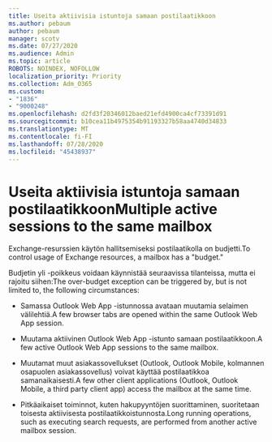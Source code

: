 ```yaml
---
title: Useita aktiivisia istuntoja samaan postilaatikkoon
ms.author: pebaum
author: pebaum
manager: scotv
ms.date: 07/27/2020
ms.audience: Admin
ms.topic: article
ROBOTS: NOINDEX, NOFOLLOW
localization_priority: Priority
ms.collection: Adm_O365
ms.custom:
- "1836"
- "9000248"
ms.openlocfilehash: d2fd3f20346012baed21efd4900ca4cf73391d91
ms.sourcegitcommit: b10cea11b4975354b91193327b58aa4740d34833
ms.translationtype: MT
ms.contentlocale: fi-FI
ms.lasthandoff: 07/28/2020
ms.locfileid: "45438937"
---
```

# <a name="multiple-active-sessions-to-the-same-mailbox"></a><span data-ttu-id="019f0-102">Useita aktiivisia istuntoja samaan postilaatikkoon</span><span class="sxs-lookup"><span data-stu-id="019f0-102">Multiple active sessions to the same mailbox</span></span>

<span data-ttu-id="019f0-103">Exchange-resurssien käytön hallitsemiseksi postilaatikolla on budjetti.</span><span class="sxs-lookup"><span data-stu-id="019f0-103">To control usage of Exchange resources, a mailbox has a "budget."</span></span>

<span data-ttu-id="019f0-104">Budjetin yli -poikkeus voidaan käynnistää seuraavissa tilanteissa, mutta ei rajoitu siihen:</span><span class="sxs-lookup"><span data-stu-id="019f0-104">The over-budget exception can be triggered by, but is not limited to, the following circumstances:</span></span>

- <span data-ttu-id="019f0-105">Samassa Outlook Web App -istunnossa avataan muutamia selaimen välilehtiä.</span><span class="sxs-lookup"><span data-stu-id="019f0-105">A few browser tabs are opened within the same Outlook Web App session.</span></span>

- <span data-ttu-id="019f0-106">Muutama aktiivinen Outlook Web App -istunto samaan postilaatikkoon.</span><span class="sxs-lookup"><span data-stu-id="019f0-106">A few active Outlook Web App sessions to the same mailbox.</span></span>

- <span data-ttu-id="019f0-107">Muutamat muut asiakassovellukset (Outlook, Outlook Mobile, kolmannen osapuolen asiakassovellus) voivat käyttää postilaatikkoa samanaikaisesti.</span><span class="sxs-lookup"><span data-stu-id="019f0-107">A few other client applications (Outlook, Outlook Mobile, a third party client app) access the mailbox at the same time.</span></span>

- <span data-ttu-id="019f0-108">Pitkäaikaiset toiminnot, kuten hakupyyntöjen suorittaminen, suoritetaan toisesta aktiivisesta postilaatikkoistunnosta.</span><span class="sxs-lookup"><span data-stu-id="019f0-108">Long running operations, such as executing search requests, are performed from another active mailbox session.</span></span>

